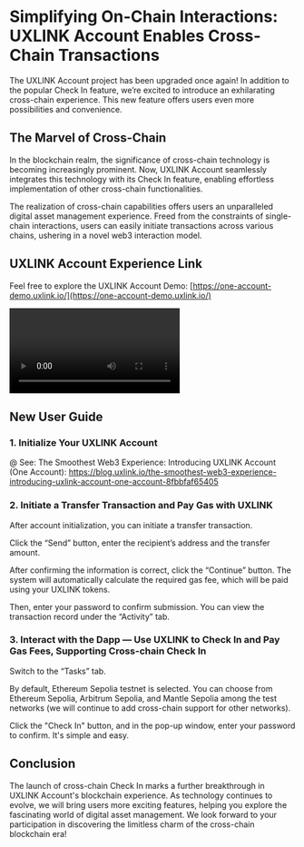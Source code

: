 # Simplifying On-Chain Interactions: UXLINK Account Enables Cross-Chain Transactions

The UXLINK Account project has been upgraded once again! In addition to the popular Check In feature, we’re excited to introduce an exhilarating cross-chain experience. This new feature offers users even more possibilities and convenience.

## The Marvel of Cross-Chain

In the blockchain realm, the significance of cross-chain technology is becoming increasingly prominent. Now, UXLINK Account seamlessly integrates this technology with its Check In feature, enabling effortless implementation of other cross-chain functionalities.

The realization of cross-chain capabilities offers users an unparalleled digital asset management experience. Freed from the constraints of single-chain interactions, users can easily initiate transactions across various chains, ushering in a novel web3 interaction model.

## UXLINK Account Experience Link
Feel free to explore the UXLINK Account Demo: [https://one-account-demo.uxlink.io/](https://one-account-demo.uxlink.io/)

<video controls src="../../public/video/UXLINK-Account-Cross-Chain.mp4" title="UXLINK Account Cross Chain"></video>

## New User Guide
### 1. Initialize Your UXLINK Account​
@ See: The Smoothest Web3 Experience: Introducing UXLINK Account (One Account): https://blog.uxlink.io/the-smoothest-web3-experience-introducing-uxlink-account-one-account-8fbbfaf65405

### 2. Initiate a Transfer Transaction and Pay Gas with UXLINK​
After account initialization, you can initiate a transfer transaction.

Click the “Send” button, enter the recipient’s address and the transfer amount.

After confirming the information is correct, click the “Continue” button. The system will automatically calculate the required gas fee, which will be paid using your UXLINK tokens.

Then, enter your password to confirm submission. You can view the transaction record under the “Activity” tab.

### 3. Interact with the Dapp — Use UXLINK to Check In and Pay Gas Fees, Supporting Cross-chain Check In

Switch to the “Tasks” tab.

By default, Ethereum Sepolia testnet is selected. You can choose from Ethereum Sepolia, Arbitrum Sepolia, and Mantle Sepolia among the test networks (we will continue to add cross-chain support for other networks).

Click the "Check In" button, and in the pop-up window, enter your password to confirm. It's simple and easy.

## Conclusion
The launch of cross-chain Check In marks a further breakthrough in UXLINK Account's blockchain experience. As technology continues to evolve, we will bring users more exciting features, helping you explore the fascinating world of digital asset management. We look forward to your participation in discovering the limitless charm of the cross-chain blockchain era!
